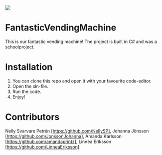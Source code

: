 <img src="https://media.giphy.com/media/CprnDw0e7u1IHOioYp/giphy.gif">

# FantasticVendingMachine

This is our fantastic vending machine! The project is built in C# and was a schoolproject.

# Installation

1.  You can clone this repo and open it with your favourite code-editor.
2.  Open the sln-file.
3.  Run the code.
4.  Enjoy!

# Contributors

Nelly Svarvare Petrén [https://github.com/NellySP],
Johanna Jönsson [https://github.com/JonssonJohanna],
Amanda Karlsson [https://github.com/amandaprintz],
Linnéa Eriksson [https://github.com/LinneaEriksson]

